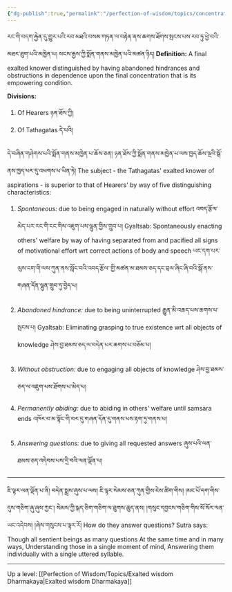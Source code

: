 ```yaml
---
{"dg-publish":true,"permalink":"/perfection-of-wisdom/topics/concentration-of-knowing-aspirations/"}
---
```


རང་གི་བདག་རྐྱེན་དུ་གྱུར་པའི་རབ་མཐའི་བསམ་གཏན་ལ་བརྟེན་ནས་ཆགས་ཐོགས་སྤངས་པས་རབ་ཏུ་ཕྱེ་བའི་མཐར་ཐུག་པའི་མཁྱེན་པ། 
སངས་རྒྱས་ཀྱི་སྨོན་གནས་མཁྱེན་པའི་མཚན་ཉིད།
**Definition:** A final exalted knower distinguished by having abandoned hindrances and obstructions in dependence upon the final concentration that is its empowering condition.

**Divisions:**
1. Of Hearers ཉན་ཐོས་ཀྱི།
2. Of Tathagatas དེ་པའི།

དེ་བཞིན་གཤེགས་པའི་སྨོན་གནས་མཁྱེན་པ་ཆོས་ཅན། ཉན་ཐོས་ཀྱི་སྨོན་གནས་མཁྱེན་པ་ལས་ཁྱད་ཆོས་ལྔའི་སྒོ་ནས་ཁྱད་པར་དུ་འཕགས་པ་ཡིན་ཏེ། 
The subject - the Tathagatas' exalted knower of aspirations - is superior to that of Hearers' by way of five distinguishing characteristics:
1. *Spontaneous:* due to being engaged in naturally without effort
   འབད་རྩོལ་མེད་པར་རང་གི་ངང་གིས་འཇུག་པས་ལྷུན་གྱིས་གྲུབ་པ།
   Gyaltsab: Spontaneously enacting others' welfare by way of having separated from and pacified all signs of motivational effort wrt correct actions of body and speech
   ཡང་དག་པར་ལུས་ངག་གི་ལས་ཀུན་ནས་སློང་བའི་འབད་རྩོལ་་གྱི་མཚན་མ་ཐམས་ཅད་དང་བྲལ་ཞིང་ཞི་བའི་སྒོ་ནས་གཞན་དོན་ལྷུན་གྲུབ་ཏུ་བྱེད་པ།<br><br>
2. *Abandoned hindrance:* due to being uninterrupted རྒྱུན་མི་འཆད་པས་ཆགས་པ་སྤངས་པ།
   Gyaltsab: Eliminating grasping to true existence wrt all objects of knowledge
   ཤེས་བྱ་ཐམས་ཅད་ལ་བདེན་པར་ཆགས་པ་བཅོམ་པ།<br><br>
3. *Without obstruction:* due to engaging all objects of knowledge ཤེས་བྱ་ཐམས་ཅད་ལ་འཇུག་པས་ཐོགས་པ་མེད་པ།<br><br>
4. *Permanently abiding:* due to abiding in others' welfare until samsara ends
   འཁོར་བ་མ་སྟོང་གི་བར་དུ་གཞན་དོན་དུ་གནས་པས་རྟག་ཏུ་གནས་པ།<br><br>
5. *Answering questions:* due to giving all requested answers ཞུས་པའི་ལན་ཐམས་ཅད་འདེབས་པས་དྲི་བའི་ལན་ལྡོན་པ།

---
ཇི་ལྟར་ལན་ལྡོན་པ་ནི། བདེན་སྨྲས་ཞུས་པ་ལས། 
ཇི་ལྟར་སེམས་ཅན་ཀུན་གྱིས་ངེས་ཚིག་གིས། །མང་པོ་དག་གིས་དུས་གཅིག་ཞུ་ཞུས་ཀྱང་། 
སེམས་ཀྱི་སྐད་ཅིག་གཅིག་ལ་ཐུགས་ཆུད་ནས། །གསུང་དབྱངས་གཅིག་གིས་སོ་སོར་ལན་ཡང་འདེབས། །ཞེས་གསུངས་པ་ལྟར་རོ། 
How do they answer questions? Sutra says:
Though all sentient beings as many questions
At the same time and in many ways,
Understanding those in a single moment of mind,
Answering them individually with a single uttered syllable.


---
Up a level: [[Perfection of Wisdom/Topics/Exalted wisdom Dharmakaya\|Exalted wisdom Dharmakaya]]